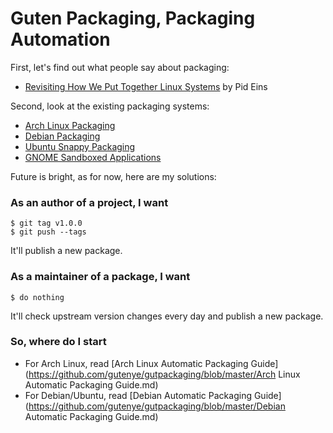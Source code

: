 Guten Packaging, Packaging Automation
=====================================

First, let's find out what people say about packaging:

* [Revisiting How We Put Together Linux Systems](http://0pointer.net/blog/revisiting-how-we-put-together-linux-systems.html) by Pid Eins

Second, look at the existing packaging systems:

* [Arch Linux Packaging](https://wiki.archlinux.org/index.php/Creating_packages)
* [Debian Packaging](https://wiki.debian.org/Packaging)
* [Ubuntu Snappy Packaging](https://developer.ubuntu.com/en/snappy/tutorials/build-snaps)
* [GNOME Sandboxed Applications](https://blogs.gnome.org/mclasen/2015/01/21/sandboxed-applications-for-gnome)

Future is bright, as for now, here are my solutions:

### As an author of a project, I want

```
$ git tag v1.0.0
$ git push --tags
```

It'll publish a new package.

### As a maintainer of a package, I want

```
$ do nothing
```

It'll check upstream version changes every day and publish a new package.

### So, where do I start

* For Arch Linux, read [Arch Linux Automatic Packaging Guide](https://github.com/gutenye/gutpackaging/blob/master/Arch Linux Automatic Packaging Guide.md)
* For Debian/Ubuntu, read [Debian Automatic Packaging Guide](https://github.com/gutenye/gutpackaging/blob/master/Debian Automatic Packaging Guide.md)
